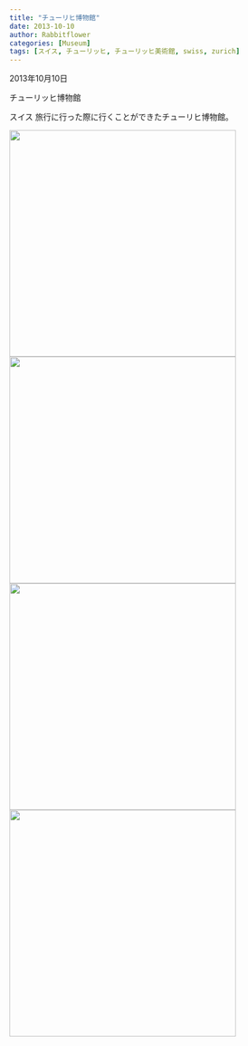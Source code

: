 ```yaml
---
title: "チューリヒ博物館"
date: 2013-10-10
author: Rabbitflower
categories: [Museum]
tags: [スイス, チューリッヒ, チューリッヒ美術館, swiss, zurich]
---
```


2013年10月10日

チューリッヒ博物館

スイス
旅行に行った際に行くことができたチューリヒ博物館。  

<img src="/assets/images/museum/2013-10-09-Zurich Museum-Munch/images/image-12.jpg"  width="400px">

<img src="/assets/images/museum/2013-10-09-Zurich Museum-Munch/images/image-13.jpg"  width="400px">

<img src="/assets/images/museum/2013-10-09-Zurich Museum-Munch/images/image-14.jpg"  width="400px">

<img src="/assets/images/museum/2013-10-09-Zurich Museum-Munch/images/image-15.jpg"  width="400px">
